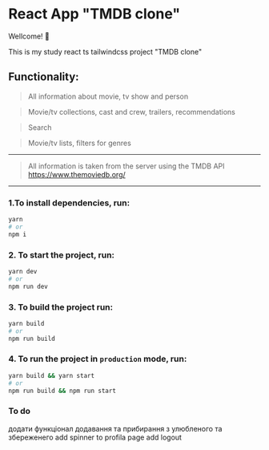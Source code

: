 # React App "TMDB clone"

Wellcome! 🚀

This is my study react ts tailwindcss project "TMDB clone"

## Functionality:

> All information about movie, tv show and person

> Movie/tv collections, cast and crew, trailers, recommendations

> Search

> Movie/tv lists, filters for genres

---

> All information is taken from the server using the TMDB API https://www.themoviedb.org/

---

### 1.To install dependencies, run:

```sh
yarn
# or
npm i
```

### 2. To start the project, run:

```sh
yarn dev
# or
npm run dev
```

### 3. To build the project run:

```sh
yarn build
# or
npm run build
```

### 4. To run the project in `production` mode, run:

```sh
yarn build && yarn start
# or
npm run build && npm run start
```

### To do

додати функціонал додавання та прибирання з улюбленого та збереженего
add spinner to profila page
add logout
